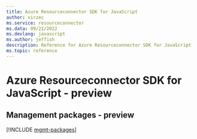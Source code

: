 ```yaml
---
title: Azure Resourceconnector SDK for JavaScript
author: xirzec
ms.service: resourceconnector
ms.data: 09/21/2022
ms.devlang: javascript
ms.author: jeffish
description: Reference for Azure Resourceconnector SDK for JavaScript
ms.topic: reference
---
```

# Azure Resourceconnector SDK for JavaScript - preview

## Management packages - preview
[!INCLUDE [mgmt-packages](resourceconnector-mgmt-index.md)]